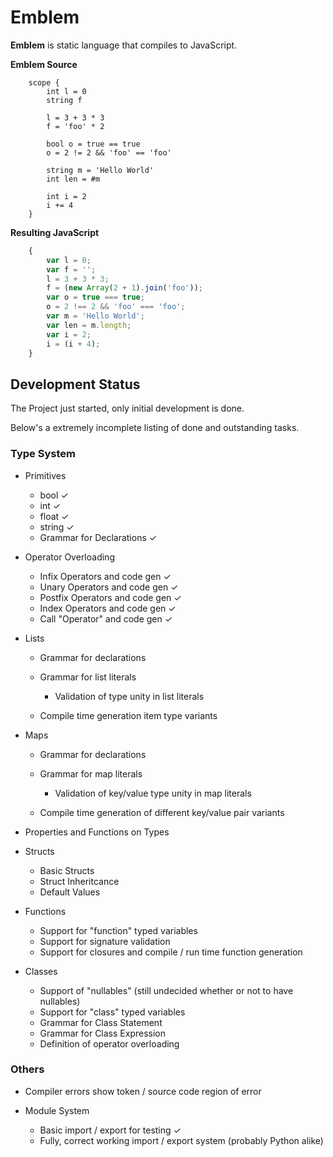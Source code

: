 # Emblem

**Emblem** is static language that compiles to JavaScript.

__Emblem Source__

```emblem
    scope {
        int l = 0
        string f

        l = 3 + 3 * 3
        f = 'foo' * 2

        bool o = true == true
        o = 2 != 2 && 'foo' == 'foo'

        string m = 'Hello World'
        int len = #m

        int i = 2
        i += 4
    }
```

__Resulting JavaScript__

```javascript
    {
        var l = 0;
        var f = '';
        l = 3 + 3 * 3;
        f = (new Array(2 + 1).join('foo'));
        var o = true === true;
        o = 2 !== 2 && 'foo' === 'foo';
        var m = 'Hello World';
        var len = m.length;
        var i = 2;
        i = (i + 4);
    }
```

## Development Status

The Project just started, only initial development is done. 

Below's a extremely incomplete listing of done and outstanding tasks.


### Type System

- Primitives

    - bool ✓ 
    - int ✓ 
    - float ✓ 
    - string ✓ 
    - Grammar for Declarations ✓ 

- Operator Overloading

    - Infix Operators and code gen ✓ 
    - Unary Operators and code gen ✓ 
    - Postfix Operators and code gen ✓ 
    - Index Operators and code gen ✓ 
    - Call "Operator" and code gen ✓ 

- Lists

    - Grammar for declarations
    - Grammar for list literals

        - Validation of type unity in list literals

    - Compile time generation item type variants

- Maps

    - Grammar for declarations

    - Grammar for map literals

        - Validation of key/value type unity in map literals

    - Compile time generation of different key/value pair variants

- Properties and Functions on Types

- Structs

    - Basic Structs
    - Struct Inheritcance
    - Default Values

- Functions
    
    - Support for "function" typed variables
    - Support for signature validation
    - Support for closures and compile / run time function generation

- Classes

    - Support of "nullables" (still undecided whether or not to have nullables)
    - Support for "class" typed variables
    - Grammar for Class Statement
    - Grammar for Class Expression
    - Definition of operator overloading


### Others

- Compiler errors show token / source code region of error

- Module System
    
    - Basic import / export for testing ✓ 
    - Fully, correct working import / export system (probably Python alike)

